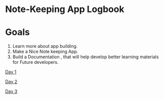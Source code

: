 # Note-Keeping App Logbook

# Goals

1. Learn more about app building.
2. Make a Nice Note keeping App.
3. Build a Documentation , that will help develop better learning materials for Future developers.


[Day 1](chapters/chapter_1.md)


[Day 2](chapters/chapter_2.md)


[Day 3](chapters/chapter_3.md)
